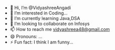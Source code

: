 - 👋 Hi, I’m @VidyashreeAngadi
- 👀 I’m interested in Coding...
- 🌱 I’m currently learning Java,DSA
- 💞️ I’m looking to collaborate on Infosys
- 📫 How to reach me vidyashreea48@gmail.com
- 😄 Pronouns: ...
- ⚡ Fun fact: I think I am funny...

<!---
VidyashreeAngadi/VidyashreeAngadi is a ✨ special ✨ repository because its `README.md` (this file) appears on your GitHub profile.
You can click the Preview link to take a look at your changes.
--->
